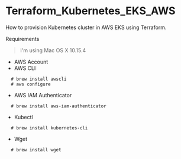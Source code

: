 # Terraform_Kubernetes_EKS_AWS
How to provision Kubernetes cluster in AWS EKS using Terraform.

Requirements 
> I'm using Mac OS X 10.15.4

- AWS Account
- AWS CLI
```
  # brew install awscli
  # aws configure
```
- AWS IAM Authenticator
```
  # brew install aws-iam-authenticator
```
- Kubectl
```
  # brew install kubernetes-cli
```
- Wget
```
  # brew install wget
```
